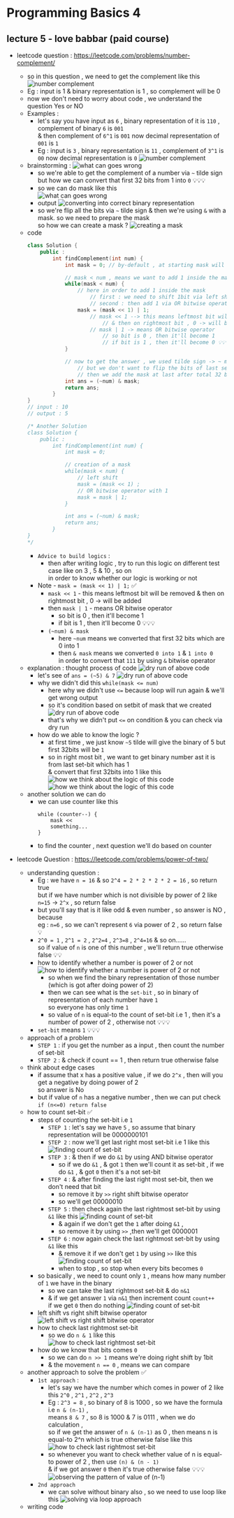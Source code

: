 # Programming Basics 4 

## lecture 5 - love babbar (paid course)

- leetcode question : https://leetcode.com/problems/number-complement/
    - so in this question , we need to get the complement like this 
        ![number complement](../../notes-pics/13-lecture/love-babbar/lecture-13-0.png)
    - Eg : input is 1 & binary representation is 1 , so complement will be 0
    - now we don't need to worry about code , we understand the question Yes or NO
    - Examples : 
        - let's say you have input as `6` , binary representation of it is `110` , complement of binary `6` is `001` <br>
            & then complement of `6^1` is `001` now decimal representation of `001` is `1`
        - Eg : input is `3` , binary representation is `11` , complement of `3^1` is `00` now decimal representation is `0`
        ![number complement](../../notes-pics/13-lecture/love-babbar/lecture-13-1.png)
    - brainstorming : 
        ![what can goes wrong](../../notes-pics/13-lecture/love-babbar/lecture-13-2.png)
        - so we're able to get the complement of a number via `~` tilde sign <br>
            but how we can convert that first 32 bits from 1 into `0` 💡💡💡
        - so we can do mask like this <br>
            ![what can goes wrong](../../notes-pics/13-lecture/love-babbar/lecture-13-3.png)
        - output 
            ![converting into correct binary representation](../../notes-pics/13-lecture/love-babbar/lecture-13-4.png)
        - so we're flip all the bits via `~` tilde sign & then we're using `&` with a mask. so we need to prepare the mask <br>
            so how we can create a mask ? 
            ![creating a mask](../../notes-pics/13-lecture/love-babbar/lecture-13-5.png)
    - code 
        ```cpp
        class Solution {
            public : 
                int findComplement(int num) {
                    int mask = 0; // by-default , at starting mask will be 0

                    // mask < num , means we want to add 1 inside the mask until mask is less than number
                    while(mask < num) {
                        // here in order to add 1 inside the mask 
                            // first : we need to shift 1bit via left shift bitwise operator
                            // second : then add 1 via OR bitwise operator
                        mask = (mask << 1) | 1;
                            // mask << 1 --> this means leftmost bit will be removed 
                                // & then on rightmost bit , 0 -> will be added
                            // mask | 1 -> means OR bitwise operator 
                                // so bit is 0 , then it'll become 1
                                // if bit is 1 , then it'll become 0 💡💡💡
                    }

                    // now to get the answer , we used tilde sign -> ~ means flip all the bits 
                        // but we don't want to flip the bits of last setbit that's why we created mask 💡💡💡
                        // then we add the mask at last after total 32 bits via AND bitwise operator -> & 
                    int ans = (~num) & mask;
                    return ans;
                }
        } 
        // input : 10
        // output : 5

        /* Another Solution
        class Solution {
            public : 
                int findComplement(int num) {
                    int mask = 0;

                    // creation of a mask
                    while(mask < num) {
                        // left shift 
                        mask = (mask << 1) ;
                        // OR bitwise operator with 1
                        mask = mask | 1;
                    }

                    int ans = (~num) & mask;
                    return ans;
                }
        } 
        */
        ```
        - `Advice to build logics` : 
            - then after writing logic , try to run this logic on different test case like on 3 , 5 & 10 , so on <br>
                in order to know whether our logic is working or not 
        - Note - `mask = (mask << 1) | 1;` ✅
            - `mask << 1` - this means leftmost bit will be removed & then on rightmost bit , 0 -> will be added
            - then `mask | 1` - means OR bitwise operator 
                - so bit is 0 , then it'll become 1
                - if bit is 1 , then it'll become 0 💡💡💡
            - `(~num) & mask` 
                - here `~num` means we converted that first 32 bits which are 0 into 1
                - then `& mask` means we converted `0 into 1` & `1 into 0` <br>
                    in order to convert that `111` by using `&` bitwise operator
    - explanation : thought process of code 
        ![dry run of above code](../../notes-pics/13-lecture/love-babbar/lecture-13-6.png)
        - let's see of `ans = (~5) & 7`
            ![dry run of above code](../../notes-pics/13-lecture/love-babbar/lecture-13-7.png)
        - why we didn't did this `while(mask <= num)` 
            - here why we didn't use `<=` because loop will run again & we'll get wrong output
            - so it's condition based on setbit of mask that we created <br>
            ![dry run of above code](../../notes-pics/13-lecture/love-babbar/lecture-13-8.png)
            - that's why we didn't put `<=` on condition & you can check via dry run
        - how do we able to know the logic ? 
            - at first time , we just know `~5` tilde will give the binary of 5 but first 32bits will be `1` <br>
            - so in right most bit , we want to get binary number ast it is from last set-bit which has 1 <br>
                & convert that first 32bits into 1 like this 
                ![how we think about the logic of this code](../../notes-pics/13-lecture/love-babbar/lecture-13-9.png)
            ![how we think about the logic of this code](../../notes-pics/13-lecture/love-babbar/lecture-13-10.png)
    - another solution we can do 
        - we can use counter like this 
            ```
            while (counter--) {
                mask <<
                something...
            }
            ```
        - to find the counter , next question we'll do based on counter

- leetcode Question : https://leetcode.com/problems/power-of-two/
    - understanding question : 
        - Eg : we have `n = 16` & so `2^4 = 2 * 2 * 2 * 2 = 16` , so return true <br>
            but if we have number which is not divisible by power of 2 like `n=15` -> `2^x` , so return false  
        - but you'll say that is it like odd & even number , so answer is NO , because <br>
            eg : `n=6` , so we can't represent `6` via power of 2 , so return false 💡
        - `2^0 = 1` , `2^1 = 2` , `2^2=4` , `2^3=8` , `2^4=16` & so on...... <br> 
            so if value of `n` is one of this number , we'll return true otherwise false 💡💡
        - how to identify whether a number is power of 2 or not <br>
            ![how to identify whether a number is power of 2 or not](../../notes-pics/13-lecture/love-babbar/lecture-13-11.png)
            - so when we find the binary representation of those number (which is got after doing power of 2) 
            - then we can see what is the `set-bit` , so in binary of representation of each number have `1` <br>
                so everyone has only time `1`
            - so value of `n` is equal-to the count of set-bit i.e 1 , then it's a number of power of 2 , otherwise not 💡💡💡 
        - `set-bit` means `1` 💡💡💡
    - approach of a problem 
        - `STEP 1` : if you get the number as a input , then count the number of set-bit
        - `STEP 2` : & check if count == 1 , then return true otherwise false
    - think about edge cases
        - if assume that x has a positive value , if we do `2^x` , then will you get a negative by doing power of 2 <br>
            so answer is No
        - but if value of `n` has a negative number , then we can put check `if (n<=0) return false`
    - how to count set-bit ✅
        - steps of counting the set-bit i.e `1`
            - `STEP 1` : let's say we have `5` , so assume that binary representation will be 0000000101
            - `STEP 2` : now we'll get last right most set-bit i.e 1 like this 
                ![finding count of set-bit](../../notes-pics/13-lecture/love-babbar/lecture-13-12.png)
            - `STEP 3` : & then if we do `&1` by using AND bitwise operator 
                - so if we do `&1` , & got `1` then we'll count it as set-bit , if we do `&1` , & got `0` then it's a not set-bit
            - `STEP 4` : & after finding the last right most set-bit, then we don't need that bit 
                - so remove it by `>>` right shift bitwise operator
                - so we'll get 00000010
            - `STEP 5` : then check again the last rightmost set-bit by using `&1` like this 
                ![finding count of set-bit](../../notes-pics/13-lecture/love-babbar/lecture-13-13.png)
                - & again if we don't get the `1` after doing `&1` , 
                - so remove it by using `>>` ,then we'll get 0000001
            - `STEP 6` : now again check the last rightmost set-bit by using `&1` like this  
                - & remove it if we don't get `1` by using `>>` like this
                ![finding count of set-bit](../../notes-pics/13-lecture/love-babbar/lecture-13-14.png)
                - when to stop , so stop when every bits becomes `0`
        - so basically , we need to count only `1` , means how many number of `1` we have in the binary 
            - so we can take the last rightmost set-bit & do `n&1`
            - & if we get answer `1` via `n&1` then increment count `count++` <br>
                if we get `0` then do nothing
        ![finding count of set-bit](../../notes-pics/13-lecture/love-babbar/lecture-13-15.png)
        - left shift vs right shift bitwise operator
            ![left shift vs right shift bitwise operator](../../notes-pics/13-lecture/love-babbar/lecture-13-16.png)
        - how to check last rightmost set-bit 
            - so we do `n & 1` like this <br>
            ![how to check last rightmost set-bit](../../notes-pics/13-lecture/love-babbar/lecture-13-17.png)
        - how do we know that bits comes `0`
            - so we can do `n >> 1` means we're doing right shift by 1bit
            - & the movement `n == 0` , means we can compare 
    - another approach to solve the problem ✅
        - `1st approach` : 
            - let's say we have the number which comes in power of 2 like this `2^0` , `2^1` , `2^2` , `2^3`
            - Eg : `2^3 = 8` , so binary of 8 is 1000 , so we have the formula i.e `n & (n-1)` , <br>
                means `8 & 7` , so 8 is 1000 & 7 is 0111 , when we do calculation , <br>
                so if we get the answer of `n & (n-1)` as 0 , then means n is equal-to 2^n which is true otherwise false like this
                ![how to check last rightmost set-bit](../../notes-pics/13-lecture/love-babbar/lecture-13-18.png)
            - so whenever you want to check whether value of n is equal-to power of 2 , then use `(n) & (n - 1)` <br>
                & if we got answer `0` then it's true otherwise false 💡💡💡
                ![observing the pattern of value of (n-1)](../../notes-pics/13-lecture/love-babbar/lecture-13-19.png)
        - `2nd approach` 
            - we can solve without binary also , so we need to use loop like this
                ![solving via loop approach](../../notes-pics/13-lecture/love-babbar/lecture-13-20.png)
    - writing code 

